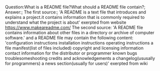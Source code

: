 
Question:What is a README file?What should a README file contain?;
Answer:;
The first source:;
'A README is a text file that introduces and explains a project.it contains information that is commonly required to understand what the project is about'
exerpted from website https://www.makeareadme.com/
The second source:
'A README file contains information about other files in a directory or archive of computer software.'
and a README file may contain the following content:
'configuration instructions
 installation instructions
 operating instructions
 a file manifest(list of files included)
 copyright and licensing information 
 contact information for the distributor or programmer
 known bugs
 troublesomeshooting
 credits and acknowledgements
 a changelog(ususally for programmers)
 a news section(usually for users)'
 exerpted from wiki

